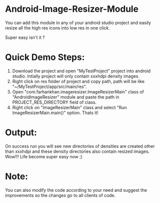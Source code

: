 # Android-Image-Resizer-Module
You can add this module in any of your android studio project and easily resize all the high res icons into low res in one click.

Super easy isn't it ?

# Quick Demo Steps:
1) Download the project and open "MyTestProject" project into android studio. Intially project will only contain xxxhdpi density images.
2) Right click on res folder of project and copy path, path will be like "~/MyTestProject/app/src/main/res".
3) Open "com.farhankhan.imageresizer.ImageResizerMain" class of "AndroidImageResizer" module and paste the path in PROJECT_RES_DIRECTORY field of class.
4) Right click on "ImageResizerMain" class and select "Run ImageResizerMain.main()" option. Thats it!

# Output:
On success run you will see new directories of densities are created other than xxxhdpi and these density directories also contain resized images. Wow!!! Life become super easy now ;)

# Note:
You can also modify the code according to your need and suggest the improvements so the changes go to all clients of code.
